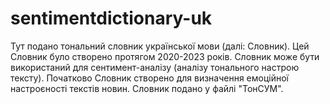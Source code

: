 # sentimentdictionary-uk
Тут подано тональний словник української мови (далі: Словник).
Цей Словник було створено протягом 2020-2023 років.
Словник може бути використаний для сентимент-аналізу (аналізу тонального настрою тексту).
Початково Словник створено для визначення емоційної настроєності текстів новин.
Словник подано у файлі "ТонСУМ".
